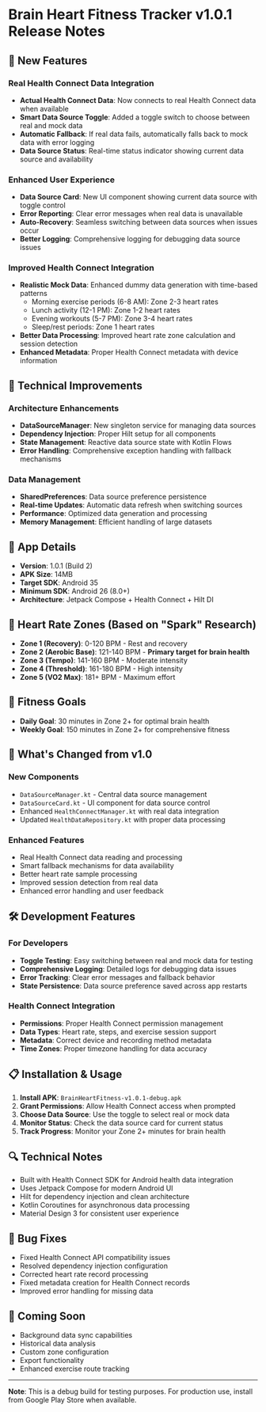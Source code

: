 # Brain Heart Fitness Tracker v1.0.1 Release Notes

## 🚀 New Features

### Real Health Connect Data Integration
- **Actual Health Connect Data**: Now connects to real Health Connect data when available
- **Smart Data Source Toggle**: Added a toggle switch to choose between real and mock data
- **Automatic Fallback**: If real data fails, automatically falls back to mock data with error logging
- **Data Source Status**: Real-time status indicator showing current data source and availability

### Enhanced User Experience
- **Data Source Card**: New UI component showing current data source with toggle control
- **Error Reporting**: Clear error messages when real data is unavailable
- **Auto-Recovery**: Seamless switching between data sources when issues occur
- **Better Logging**: Comprehensive logging for debugging data source issues

### Improved Health Connect Integration
- **Realistic Mock Data**: Enhanced dummy data generation with time-based patterns
  - Morning exercise periods (6-8 AM): Zone 2-3 heart rates
  - Lunch activity (12-1 PM): Zone 1-2 heart rates
  - Evening workouts (5-7 PM): Zone 3-4 heart rates
  - Sleep/rest periods: Zone 1 heart rates
- **Better Data Processing**: Improved heart rate zone calculation and session detection
- **Enhanced Metadata**: Proper Health Connect metadata with device information

## 🔧 Technical Improvements

### Architecture Enhancements
- **DataSourceManager**: New singleton service for managing data sources
- **Dependency Injection**: Proper Hilt setup for all components
- **State Management**: Reactive data source state with Kotlin Flows
- **Error Handling**: Comprehensive exception handling with fallback mechanisms

### Data Management
- **SharedPreferences**: Data source preference persistence
- **Real-time Updates**: Automatic data refresh when switching sources
- **Performance**: Optimized data generation and processing
- **Memory Management**: Efficient handling of large datasets

## 📱 App Details

- **Version**: 1.0.1 (Build 2)
- **APK Size**: 14MB
- **Target SDK**: Android 35
- **Minimum SDK**: Android 26 (8.0+)
- **Architecture**: Jetpack Compose + Health Connect + Hilt DI

## 🧠 Heart Rate Zones (Based on "Spark" Research)

- **Zone 1 (Recovery)**: 0-120 BPM - Rest and recovery
- **Zone 2 (Aerobic Base)**: 121-140 BPM - **Primary target for brain health**
- **Zone 3 (Tempo)**: 141-160 BPM - Moderate intensity
- **Zone 4 (Threshold)**: 161-180 BPM - High intensity
- **Zone 5 (VO2 Max)**: 181+ BPM - Maximum effort

## 🎯 Fitness Goals

- **Daily Goal**: 30 minutes in Zone 2+ for optimal brain health
- **Weekly Goal**: 150 minutes in Zone 2+ for comprehensive fitness

## 🔄 What's Changed from v1.0

### New Components
- `DataSourceManager.kt` - Central data source management
- `DataSourceCard.kt` - UI component for data source control
- Enhanced `HealthConnectManager.kt` with real data integration
- Updated `HealthDataRepository.kt` with proper data processing

### Enhanced Features
- Real Health Connect data reading and processing
- Smart fallback mechanisms for data availability
- Better heart rate sample processing
- Improved session detection from real data
- Enhanced error handling and user feedback

## 🛠️ Development Features

### For Developers
- **Toggle Testing**: Easy switching between real and mock data for testing
- **Comprehensive Logging**: Detailed logs for debugging data issues
- **Error Tracking**: Clear error messages and fallback behavior
- **State Persistence**: Data source preference saved across app restarts

### Health Connect Integration
- **Permissions**: Proper Health Connect permission management
- **Data Types**: Heart rate, steps, and exercise session support
- **Metadata**: Correct device and recording method metadata
- **Time Zones**: Proper timezone handling for data accuracy

## 📋 Installation & Usage

1. **Install APK**: `BrainHeartFitness-v1.0.1-debug.apk`
2. **Grant Permissions**: Allow Health Connect access when prompted
3. **Choose Data Source**: Use the toggle to select real or mock data
4. **Monitor Status**: Check the data source card for current status
5. **Track Progress**: Monitor your Zone 2+ minutes for brain health

## 🔍 Technical Notes

- Built with Health Connect SDK for Android health data integration
- Uses Jetpack Compose for modern Android UI
- Hilt for dependency injection and clean architecture
- Kotlin Coroutines for asynchronous data processing
- Material Design 3 for consistent user experience

## 🐛 Bug Fixes

- Fixed Health Connect API compatibility issues
- Resolved dependency injection configuration
- Corrected heart rate record processing
- Fixed metadata creation for Health Connect records
- Improved error handling for missing data

## 🔮 Coming Soon

- Background data sync capabilities
- Historical data analysis
- Custom zone configuration
- Export functionality
- Enhanced exercise route tracking

---

**Note**: This is a debug build for testing purposes. For production use, install from Google Play Store when available.